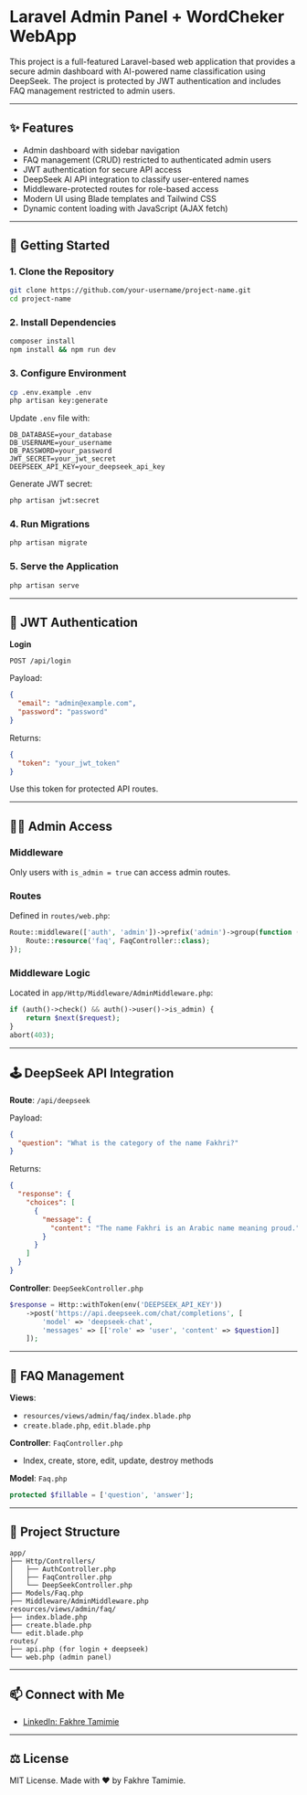 # Laravel Admin Panel + WordCheker WebApp

This project is a full-featured Laravel-based web application that provides a secure admin dashboard with AI-powered name classification using DeepSeek. The project is protected by JWT authentication and includes FAQ management restricted to admin users.

---

## ✨ Features

* Admin dashboard with sidebar navigation
* FAQ management (CRUD) restricted to authenticated admin users
* JWT authentication for secure API access
* DeepSeek AI API integration to classify user-entered names
* Middleware-protected routes for role-based access
* Modern UI using Blade templates and Tailwind CSS
* Dynamic content loading with JavaScript (AJAX fetch)

---

## 🚀 Getting Started

### 1. Clone the Repository

```bash
git clone https://github.com/your-username/project-name.git
cd project-name
```

### 2. Install Dependencies

```bash
composer install
npm install && npm run dev
```

### 3. Configure Environment

```bash
cp .env.example .env
php artisan key:generate
```

Update `.env` file with:

```env
DB_DATABASE=your_database
DB_USERNAME=your_username
DB_PASSWORD=your_password
JWT_SECRET=your_jwt_secret
DEEPSEEK_API_KEY=your_deepseek_api_key
```

Generate JWT secret:

```bash
php artisan jwt:secret
```

### 4. Run Migrations

```bash
php artisan migrate
```

### 5. Serve the Application

```bash
php artisan serve
```

---

## 🔐 JWT Authentication

**Login**

```http
POST /api/login
```

Payload:

```json
{
  "email": "admin@example.com",
  "password": "password"
}
```

Returns:

```json
{
  "token": "your_jwt_token"
}
```

Use this token for protected API routes.

---

## 🧑‍💻 Admin Access

### Middleware

Only users with `is_admin = true` can access admin routes.

### Routes

Defined in `routes/web.php`:

```php
Route::middleware(['auth', 'admin'])->prefix('admin')->group(function () {
    Route::resource('faq', FaqController::class);
});
```

### Middleware Logic

Located in `app/Http/Middleware/AdminMiddleware.php`:

```php
if (auth()->check() && auth()->user()->is_admin) {
    return $next($request);
}
abort(403);
```

---

## 🕹️ DeepSeek API Integration

**Route**: `/api/deepseek`

Payload:

```json
{
  "question": "What is the category of the name Fakhri?"
}
```

Returns:

```json
{
  "response": {
    "choices": [
      {
        "message": {
          "content": "The name Fakhri is an Arabic name meaning proud."
        }
      }
    ]
  }
}
```

**Controller**: `DeepSeekController.php`

```php
$response = Http::withToken(env('DEEPSEEK_API_KEY'))
    ->post('https://api.deepseek.com/chat/completions', [
        'model' => 'deepseek-chat',
        'messages' => [['role' => 'user', 'content' => $question]]
    ]);
```

---

## 📃 FAQ Management

**Views**:

* `resources/views/admin/faq/index.blade.php`
* `create.blade.php`, `edit.blade.php`

**Controller**: `FaqController.php`

* Index, create, store, edit, update, destroy methods

**Model**: `Faq.php`

```php
protected $fillable = ['question', 'answer'];
```

---

## 📅 Project Structure

```
app/
├── Http/Controllers/
│   ├── AuthController.php
│   ├── FaqController.php
│   └── DeepSeekController.php
├── Models/Faq.php
├── Middleware/AdminMiddleware.php
resources/views/admin/faq/
├── index.blade.php
├── create.blade.php
└── edit.blade.php
routes/
├── api.php (for login + deepseek)
└── web.php (admin panel)
```

---

## 📫 Connect with Me

* [LinkedIn: Fakhre Tamimie](https://www.linkedin.com/in/fakhre-tamimie-6225b3282/)

---

## ⚖️ License

MIT License. Made with ❤️ by Fakhre Tamimie.
